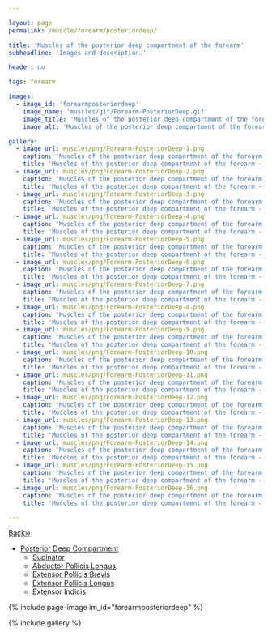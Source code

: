 ```yaml
---

layout: page
permalink: /muscle/forearm/posteriordeep/

title: 'Muscles of the posterior deep compartment of the forearm'
subheadline: 'Images and description.'

header: no

tags: forearm

images:
  - image_id: 'forearmposteriordeep'
    image_name: 'muscles/gif/Forearm-PosteriorDeep.gif'
    image_title: 'Muscles of the posterior deep compartment of the forearm'
    image_alt: 'Muscles of the posterior deep compartment of the forearm' 

gallery:
  - image_url: muscles/png/Forearm-PosteriorDeep-1.png
    caption: 'Muscles of the posterior deep compartment of the forearm - orientation 1'
    title: 'Muscles of the posterior deep compartment of the forearm - orientation 1'
  - image_url: muscles/png/Forearm-PosteriorDeep-2.png
    caption: 'Muscles of the posterior deep compartment of the forearm - orientation 2'
    title: 'Muscles of the posterior deep compartment of the forearm - orientation 2'
  - image_url: muscles/png/Forearm-PosteriorDeep-3.png
    caption: 'Muscles of the posterior deep compartment of the forearm - orientation 3'
    title: 'Muscles of the posterior deep compartment of the forearm - orientation 3'
  - image_url: muscles/png/Forearm-PosteriorDeep-4.png
    caption: 'Muscles of the posterior deep compartment of the forearm - orientation 4'
    title: 'Muscles of the posterior deep compartment of the forearm - orientation 4'
  - image_url: muscles/png/Forearm-PosteriorDeep-5.png
    caption: 'Muscles of the posterior deep compartment of the forearm - orientation 5'
    title: 'Muscles of the posterior deep compartment of the forearm - orientation 5'
  - image_url: muscles/png/Forearm-PosteriorDeep-6.png
    caption: 'Muscles of the posterior deep compartment of the forearm - orientation 6'
    title: 'Muscles of the posterior deep compartment of the forearm - orientation 6'
  - image_url: muscles/png/Forearm-PosteriorDeep-7.png
    caption: 'Muscles of the posterior deep compartment of the forearm - orientation 7'
    title: 'Muscles of the posterior deep compartment of the forearm - orientation 7'
  - image_url: muscles/png/Forearm-PosteriorDeep-8.png
    caption: 'Muscles of the posterior deep compartment of the forearm - orientation 8'
    title: 'Muscles of the posterior deep compartment of the forearm - orientation 8'
  - image_url: muscles/png/Forearm-PosteriorDeep-9.png
    caption: 'Muscles of the posterior deep compartment of the forearm - orientation 9'
    title: 'Muscles of the posterior deep compartment of the forearm - orientation 9'
  - image_url: muscles/png/Forearm-PosteriorDeep-10.png
    caption: 'Muscles of the posterior deep compartment of the forearm - orientation 10'
    title: 'Muscles of the posterior deep compartment of the forearm - orientation 10'
  - image_url: muscles/png/Forearm-PosteriorDeep-11.png
    caption: 'Muscles of the posterior deep compartment of the forearm - orientation 11'
    title: 'Muscles of the posterior deep compartment of the forearm - orientation 11'
  - image_url: muscles/png/Forearm-PosteriorDeep-12.png
    caption: 'Muscles of the posterior deep compartment of the forearm - orientation 12'
    title: 'Muscles of the posterior deep compartment of the forearm - orientation 12'
  - image_url: muscles/png/Forearm-PosteriorDeep-13.png
    caption: 'Muscles of the posterior deep compartment of the forearm - orientation 13'
    title: 'Muscles of the posterior deep compartment of the forearm - orientation 13'
  - image_url: muscles/png/Forearm-PosteriorDeep-14.png
    caption: 'Muscles of the posterior deep compartment of the forearm - orientation 14'
    title: 'Muscles of the posterior deep compartment of the forearm - orientation 14'
  - image_url: muscles/png/Forearm-PosteriorDeep-15.png
    caption: 'Muscles of the posterior deep compartment of the forearm - orientation 15'
    title: 'Muscles of the posterior deep compartment of the forearm - orientation 15'
  - image_url: muscles/png/Forearm-PosteriorDeep-16.png
    caption: 'Muscles of the posterior deep compartment of the forearm - orientation 16'
    title: 'Muscles of the posterior deep compartment of the forearm - orientation 16'

---
```


[Back››](/muscle/forearm/)

- [Posterior Deep Compartment](/muscle/forearm/posteriordeep/)
  - [Supinator](/muscle/forearm/supinator/)
  - [Abductor Pollicis Longus](/muscle/forearm/abductorpollicislongus/)
  - [Extensor Pollicis Brevis](/muscle/forearm/extensorpollicisbrevis/)
  - [Extensor Pollicis Longus](/muscle/forearm/extensorpollicislongus/)
  - [Extensor Indicis](/muscle/forearm/extensorindicis/)

{% include page-image im_id="forearmposteriordeep" %}

{% include gallery %}
